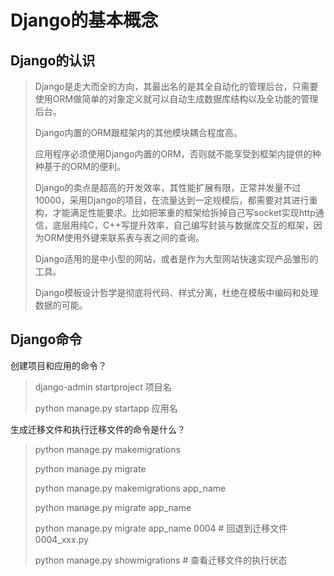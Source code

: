 # Django的基本概念

## Django的认识

> Django是走大而全的方向，其最出名的是其全自动化的管理后台，只需要使用ORM做简单的对象定义就可以自动生成数据库结构以及全功能的管理后台。
>
> Django内置的ORM跟框架内的其他模块耦合程度高。
>
> 应用程序必须使用Django内置的ORM，否则就不能享受到框架内提供的种种基于的ORM的便利。
>
> Django的卖点是超高的开发效率，其性能扩展有限，正常并发量不过10000，采用Django的项目，在流量达到一定规模后，都需要对其进行重构，才能满足性能要求。比如把笨重的框架给拆掉自己写socket实现http通信，底层用纯C，C++写提升效率，自己编写封装与数据库交互的框架，因为ORM使用外键来联系表与表之间的查询。
>
> Django适用的是中小型的网站，或者是作为大型网站快速实现产品雏形的工具。
>
> Django模板设计哲学是彻底将代码、样式分离，杜绝在模板中编码和处理数据的可能。

## Django命令

创建项目和应用的命令？

> django-admin startproject 项目名
>
> python manage.py startapp 应用名

生成迁移文件和执行迁移文件的命令是什么？

> python manage.py makemigrations
>
> python manage.py migrate
>
> python manage.py makemigrations app\_name
>
> python manage.py migrate app\_name
>
> python manage.py migrate app\_name 0004  \# 回退到迁移文件0004\_xxx.py
>
> python manage.py showmigrations  \# 查看迁移文件的执行状态

## 



